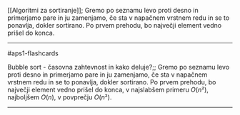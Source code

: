 [[Algoritmi za sortiranje]];
Gremo po seznamu levo proti desno in primerjamo pare in ju zamenjamo, če sta v napačnem vrstnem redu in se to ponavlja, dokler sortirano. Po prvem prehodu, bo največji element vedno prišel do konca.


---

#aps1-flashcards  

Bubble sort - časovna zahtevnost in kako deluje?;; Gremo po seznamu levo proti desno in primerjamo pare in ju zamenjamo, če sta v napačnem vrstnem redu in se to ponavlja, dokler sortirano. Po prvem prehodu, bo največji element vedno prišel do konca, v najslabšem primeru $O(n²)$, najboljšem $O(n)$, v povprečju $O(n²)$.

---
